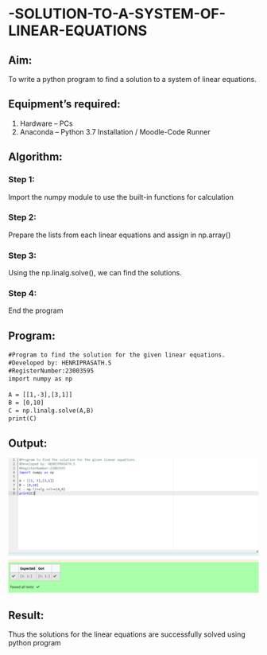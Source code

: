 # -SOLUTION-TO-A-SYSTEM-OF-LINEAR-EQUATIONS
## Aim:
To write a python program to find a solution to a system of linear equations.
## Equipment’s required:
1. 	Hardware – PCs
2. 	Anaconda – Python 3.7 Installation / Moodle-Code Runner
## Algorithm:
### Step 1: 
Import the numpy module to use the built-in functions for calculation
### Step 2: 
Prepare the lists from each linear equations and assign in np.array()
### Step 3: 
Using the np.linalg.solve(), we can find the solutions.
### Step 4: 
End the program
## Program:
```
#Program to find the solution for the given linear equations.
#Developed by: HENRIPRASATH.S
#RegisterNumber:23003595
import numpy as np

A = [[1,-3],[3,1]]
B = [0,10]
C = np.linalg.solve(A,B)
print(C)
```
## Output:
![output](/mat1.png)
## Result: 
Thus the solutions for the linear equations are successfully solved using python program

